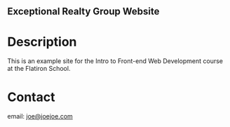 Exceptional Realty Group Website
---

# Description

This is an example site for the Intro to Front-end Web Development course at the Flatiron School.

# Contact

email:  joe@joejoe.com
